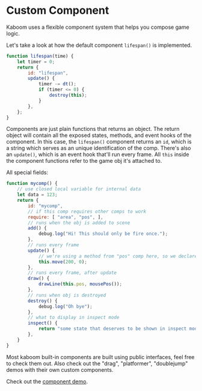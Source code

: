 # Custom Component

Kaboom uses a flexible component system that helps you compose game logic.

Let's take a look at how the default component `lifespan()` is implemented.

```js
function lifespan(time) {
	let timer = 0;
	return {
		id: "lifespan",
		update() {
			timer -= dt();
			if (timer <= 0) {
				destroy(this);
			}
		},
	};
}
```

Components are just plain functions that returns an object. The return object will contain all the exposed states, methods, and event hooks of the component. In this case, the `lifespan()` component returns an `id`, which is a string which serves as an unique identification of the comp. There's also an `update()`, which is an event hook that'll run every frame. All `this` inside the component functions refer to the game obj it's attached to.

All special fields:
```js
function mycomp() {
	// use closed local variable for internal data
	let data = 123;
	return {
		id: "mycomp",
		// if this comp requires other comps to work
		require: [ "area", "pos", ],
		// runs when the obj is added to scene
		add() {
			debug.log("Hi! This should only be fire once.");
		},
		// runs every frame
		update() {
			// we're using a method from "pos" comp here, so we declare require "pos" above
			this.move(200, 0);
		},
		// runs every frame, after update
		draw() {
			drawLine(this.pos, mousePos());
		},
		// runs when obj is destroyed
		destroy() {
			debug.log("Oh bye");
		},
		// what to display in inspect mode
		inspect() {
			return "some state that deserves to be shown in inspect mode";
		},
	}
}
```

Most kaboom built-in components are built using public interfaces, feel free to check them out. Also check out the "drag", "platformer", "doublejump" demos with their own custom components.

Check out the [component demo](https://kaboomjs.com/play?example=component).
